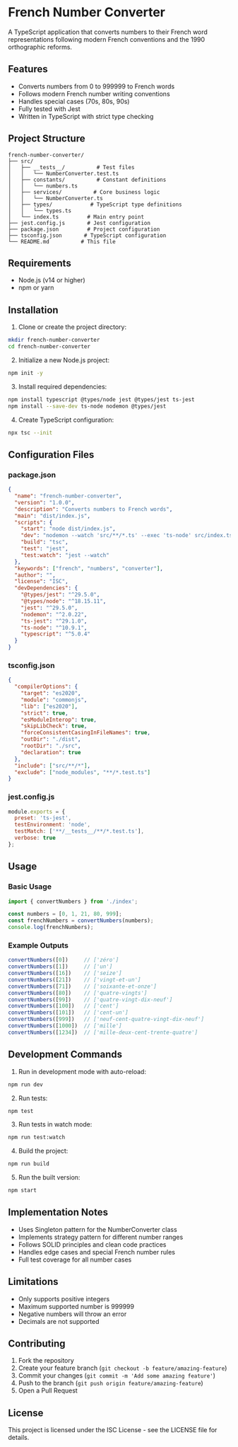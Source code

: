 # French Number Converter

A TypeScript application that converts numbers to their French word representations following modern French conventions and the 1990 orthographic reforms.

## Features

- Converts numbers from 0 to 999999 to French words
- Follows modern French number writing conventions
- Handles special cases (70s, 80s, 90s)
- Fully tested with Jest
- Written in TypeScript with strict type checking

## Project Structure

```
french-number-converter/
├── src/
│   ├── __tests__/          # Test files
│   │   └── NumberConverter.test.ts
│   ├── constants/          # Constant definitions
│   │   └── numbers.ts
│   ├── services/          # Core business logic
│   │   └── NumberConverter.ts
│   ├── types/            # TypeScript type definitions
│   │   └── types.ts
│   └── index.ts         # Main entry point
├── jest.config.js       # Jest configuration
├── package.json         # Project configuration
├── tsconfig.json       # TypeScript configuration
└── README.md          # This file
```

## Requirements

- Node.js (v14 or higher)
- npm or yarn

## Installation

1. Clone or create the project directory:
```bash
mkdir french-number-converter
cd french-number-converter
```

2. Initialize a new Node.js project:
```bash
npm init -y
```

3. Install required dependencies:
```bash
npm install typescript @types/node jest @types/jest ts-jest
npm install --save-dev ts-node nodemon @types/jest
```

4. Create TypeScript configuration:
```bash
npx tsc --init
```

## Configuration Files

### package.json
```json
{
  "name": "french-number-converter",
  "version": "1.0.0",
  "description": "Converts numbers to French words",
  "main": "dist/index.js",
  "scripts": {
    "start": "node dist/index.js",
    "dev": "nodemon --watch 'src/**/*.ts' --exec 'ts-node' src/index.ts",
    "build": "tsc",
    "test": "jest",
    "test:watch": "jest --watch"
  },
  "keywords": ["french", "numbers", "converter"],
  "author": "",
  "license": "ISC",
  "devDependencies": {
    "@types/jest": "^29.5.0",
    "@types/node": "^18.15.11",
    "jest": "^29.5.0",
    "nodemon": "^2.0.22",
    "ts-jest": "^29.1.0",
    "ts-node": "^10.9.1",
    "typescript": "^5.0.4"
  }
}
```

### tsconfig.json
```json
{
  "compilerOptions": {
    "target": "es2020",
    "module": "commonjs",
    "lib": ["es2020"],
    "strict": true,
    "esModuleInterop": true,
    "skipLibCheck": true,
    "forceConsistentCasingInFileNames": true,
    "outDir": "./dist",
    "rootDir": "./src",
    "declaration": true
  },
  "include": ["src/**/*"],
  "exclude": ["node_modules", "**/*.test.ts"]
}
```

### jest.config.js
```javascript
module.exports = {
  preset: 'ts-jest',
  testEnvironment: 'node',
  testMatch: ['**/__tests__/**/*.test.ts'],
  verbose: true
};
```

## Usage

### Basic Usage
```typescript
import { convertNumbers } from './index';

const numbers = [0, 1, 21, 80, 999];
const frenchNumbers = convertNumbers(numbers);
console.log(frenchNumbers);
```

### Example Outputs
```typescript
convertNumbers([0])     // ['zéro']
convertNumbers([1])     // ['un']
convertNumbers([16])    // ['seize']
convertNumbers([21])    // ['vingt-et-un']
convertNumbers([71])    // ['soixante-et-onze']
convertNumbers([80])    // ['quatre-vingts']
convertNumbers([99])    // ['quatre-vingt-dix-neuf']
convertNumbers([100])   // ['cent']
convertNumbers([101])   // ['cent-un']
convertNumbers([999])   // ['neuf-cent-quatre-vingt-dix-neuf']
convertNumbers([1000])  // ['mille']
convertNumbers([1234])  // ['mille-deux-cent-trente-quatre']
```

## Development Commands

1. Run in development mode with auto-reload:
```bash
npm run dev
```

2. Run tests:
```bash
npm test
```

3. Run tests in watch mode:
```bash
npm run test:watch
```

4. Build the project:
```bash
npm run build
```

5. Run the built version:
```bash
npm start
```

## Implementation Notes

- Uses Singleton pattern for the NumberConverter class
- Implements strategy pattern for different number ranges
- Follows SOLID principles and clean code practices
- Handles edge cases and special French number rules
- Full test coverage for all number cases

## Limitations

- Only supports positive integers
- Maximum supported number is 999999
- Negative numbers will throw an error
- Decimals are not supported

## Contributing

1. Fork the repository
2. Create your feature branch (`git checkout -b feature/amazing-feature`)
3. Commit your changes (`git commit -m 'Add some amazing feature'`)
4. Push to the branch (`git push origin feature/amazing-feature`)
5. Open a Pull Request

## License

This project is licensed under the ISC License - see the LICENSE file for details.